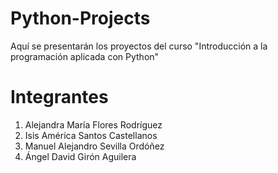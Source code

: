 # Python-Projects
Aquí se presentarán los proyectos del curso "Introducción a la programación aplicada con Python"

# Integrantes
1. Alejandra María Flores Rodríguez
2. Isis  América Santos Castellanos
3. Manuel Alejandro Sevilla Ordóñez
4. Ángel David Girón Aguilera
